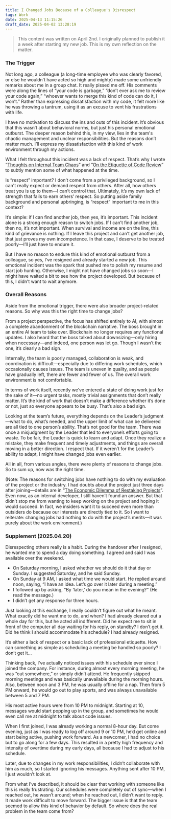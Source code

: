 ```yaml
---
title: I Changed Jobs Because of a Colleague's Disrespect
tags: Work
date: 2025-04-13 11:15:26
draft_date: 2025-04-02 13:28:19
---
```


> This content was written on April 2nd. I originally planned to publish it a week after starting my new job. This is my own reflection on the matter.

### The Trigger

Not long ago, a colleague (a long-time employee who was clearly favored, or else he wouldn’t have acted so high and mighty) made some unfriendly remarks about me in a group chat. It really pissed me off. His comments were along the lines of “your code is garbage,” “don’t ever ask me to review your code again,” “whoever wants to merge this kind of code can do it, I won’t.” Rather than expressing dissatisfaction with my code, it felt more like he was throwing a tantrum, using it as an excuse to vent his frustrations with life.

I have no motivation to discuss the ins and outs of this incident. It’s obvious that this wasn’t about behavioral norms, but just his personal emotional outburst. The deeper reason behind this, in my view, lies in the team's chaotic management and unclear responsibilities. But the reasons don’t matter much. I’ll express my dissatisfaction with this kind of work environment through my actions.

What I felt throughout this incident was a lack of respect. That’s why I wrote “[Thoughts on Internal Team Chaos](/2025/03/22/Thoughts%20Triggered%20by%20Internal%20Team%20Chaos.../)” and “[On the Etiquette of Code Review](/2025/03/25/On%20Code%20Review%20Etiquette/)” to subtly mention some of what happened at the time.

Is “respect” important? I don’t come from a privileged background, so I can't really expect or demand respect from others. After all, how others treat you is up to them—I can’t control that. Ultimately, it’s my own lack of strength that fails to earn others’ respect. So putting aside family background and personal upbringing, is “respect” important to me in this context?

It’s simple: if I can find another job, then yes, it’s important. This incident alone is a strong enough reason to switch jobs. If I can’t find another job, then no, it’s not important. When survival and income are on the line, this kind of grievance is nothing. If I leave this project and can’t get another job, that just proves my own incompetence. In that case, I deserve to be treated poorly—I’ll just have to endure it.

But I have no reason to endure this kind of emotional outburst from a colleague, so yes, I’ve resigned and already started a new job. This emotional incident was the spark that pushed me to polish my resume and start job hunting. Otherwise, I might not have changed jobs so soon—I might have waited a bit to see how the project developed. But because of this, I didn’t want to wait anymore.

### Overall Reasons

Aside from the emotional trigger, there were also broader project-related reasons. So why was this the right time to change jobs?

From a project perspective, the focus has shifted entirely to AI, with almost a complete abandonment of the blockchain narrative. The boss brought in an entire AI team to take over. Blockchain no longer requires any functional updates. I also heard that the boss talked about downsizing—only hiring when necessary—and indeed, one person was let go. Though I wasn’t the one, it’s clearly a bad sign.

Internally, the team is poorly managed, collaboration is weak, and coordination is difficult—especially due to differing work schedules, which occasionally causes issues. The team is uneven in quality, and as people have gradually left, there are fewer and fewer of us. The overall work environment is not comfortable.

In terms of work itself, recently we’ve entered a state of doing work just for the sake of it—no urgent tasks, mostly trivial assignments that don’t really matter. It’s the kind of work that doesn’t make a difference whether it’s done or not, just so everyone appears to be busy. That’s also a bad sign.

Looking at the team’s future, everything depends on the Leader’s judgment—what to do, what’s needed, and the upper limit of what can be delivered are all tied to one person’s ability. That’s not good for the team. There was once a misjudgment by the Leader that led to everyone’s efforts going to waste. To be fair, the Leader is quick to learn and adapt. Once they realize a mistake, they make frequent and timely adjustments, and things are overall moving in a better direction. I respect that. If it weren’t for the Leader’s ability to adapt, I might have changed jobs even earlier.

All in all, from various angles, there were plenty of reasons to change jobs. So to sum up, now was the right time.

(Note: The reasons for switching jobs have nothing to do with my evaluation of the project or the industry. I had doubts about the project just three days after joining—details are in “[The Economic Dilemma of Restaking Projects](/2024/11/18/The%20Economic%20Challenges%20of%20Restaking%20Projects/)”. Even now, as an internal developer, I still haven’t found an answer. But that didn’t stop me from wanting to keep working on the project and hoping it would succeed. In fact, we insiders want it to succeed even more than outsiders do because our interests are directly tied to it. So I want to reiterate: changing jobs had nothing to do with the project’s merits—it was purely about the work environment.)

### Supplement (2025.04.20)

Disrespecting others really is a habit. During the handover after I resigned, he wanted me to spend a day doing something. I agreed and said I was available over the weekend.

- On Saturday morning, I asked whether we should do it that day or Sunday. I suggested Saturday, and he said Sunday.
- On Sunday at 9 AM, I asked what time we would start. He replied around noon, saying, “I have an idea. Let’s go over it later during a meeting.”
- I followed up by asking, “By ‘later,’ do you mean in the evening?” (He read the message.)
- I didn’t get any response for three hours.

Just looking at this exchange, I really couldn’t figure out what he meant. What exactly did he want me to do, and when? I had already cleared out a whole day for this, but he acted all indifferent. Did he expect me to sit in front of the computer all day waiting for his reply, on standby? I don’t get it. Did he think I should accommodate his schedule? I had already resigned.

It’s either a lack of respect or a basic lack of professional etiquette. How can something as simple as scheduling a meeting be handled so poorly? I don’t get it...

Thinking back, I’ve actually noticed issues with his schedule ever since I joined the company. For instance, during almost every morning meeting, he was “out somewhere,” or simply didn’t attend. He frequently skipped morning meetings and was basically unavailable during the morning hours. Also, between noon and 3 PM, he was usually offline for a nap. Then from 5 PM onward, he would go out to play sports, and was always unavailable between 5 and 7 PM.

His most active hours were from 10 PM to midnight. Starting at 10, messages would start popping up in the group, and sometimes he would even call me at midnight to talk about code issues.

When I first joined, I was already working a normal 8-hour day. But come evening, just as I was ready to log off around 9 or 10 PM, he’d get online and start being active, pushing work forward. As a newcomer, I had no choice but to go along for a few days. This resulted in a pretty high frequency and intensity of overtime during my early days, all because I had to adjust to his schedule.

Later, due to changes in my work responsibilities, I didn’t collaborate with him as much, so I started ignoring his messages. Anything sent after 10 PM, I just wouldn’t look at.

From what I’ve described, it should be clear that working with someone like this is really frustrating. Our schedules were completely out of sync—when I reached out, he wasn’t around; when he reached out, I didn’t want to reply. It made work difficult to move forward. The bigger issue is that the team seemed to allow this kind of behavior by default. So where does the real problem in the team come from?
